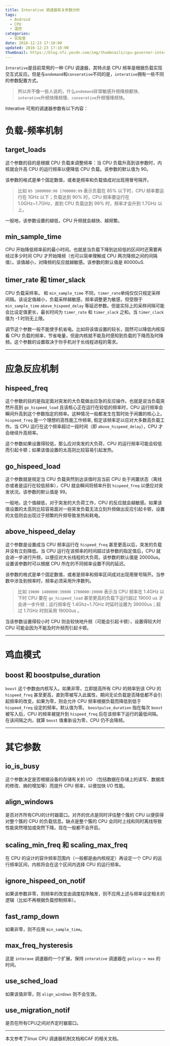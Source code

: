 ```yaml
---
title: Interative 调速器有关参数分析
tags:
  - Android
  - CPU
  - 温控
categories:
  - 实验室
date: 2016-12-23 17:10:00
updated: 2016-12-23 17:10:00
thumbnail: https://blog.nfz.yecdn.com/img/thumbnails/cpu-governer-interative-core-ctl.png!blogth
---
```


`Interative`是目前常用的一种 CPU 调速器，其特点是 CPU 频率是根据负载实现交互式反应。但是与`ondemand`和`conserative`不同的是，`interative`拥有一些不同的参数配置方式。

<!--more-->

> 所以并不像一些人说的，什么`ondemand`非常敏感升频降频都快、`interative`升频快降频慢、`conserative`升频慢降频快。

Interative 可用的调速器参数有以下内容：

# 负载-频率机制

## target_loads

这个参数的目的是根据 CPU 负载来调整频率：当 CPU 负载升高到该参数时，内核就会升高 CPU 的运行频率以便降低 CPU 负载。该参数的默认值为 90。

该参数的格式是单个固定数值，或者是频率和负载值成对出现用冒号隔开。

> 比如 `85 1000000:90 1700000:99` 表示负载在 85% 以下时，CPU 频率要运行在 1GHz 以下；负载达到 90% 时，CPU 频率要运行在 1.0GHz~1.7GHz，直到 CPU 负载达到 99% 时，频率才会升到 1.7GHz 以上。

一般地，该参数设置的越低，CPU 升频就会越快、越频繁。

## min_sample_time

CPU 开始降低频率前的最小时间。也就是当负载下降到达较低的区间时还需要再经过多少时间 CPU 才开始降频（也可以简单理解成 CPU 两次降频之间的间隔值）。该值越小，对降频的反应就越敏感。该参数的默认值是 80000uS.



## timer_rate 和 timer_slack

CPU 负载采样率。 和 `min_sample_time` 不同，`timer_rate`单纯仅仅只规定采样间隔。该设定值越小，负载采样越敏感，频率调整更为敏感，但受限于 `min_sample_time` `above_hispeed_delay` 等延迟参数。但是实际上的采样间隔可能会比设定值更长，最长时间为 `timer_rate` 和 `timer_slack` 之和。当 `timer_clack` 值为 -1 时则无上限。

调节这个参数一般不能使手机省电。比如将该值设置的较长，固然可以降低内核探看 CPU 负载的频率，节省电量，但是内核就不能及时感知到负载的下降而及时降频。这个参数的设置取决于你手机对于长线程进程的需求。

---

# 应急反应机制

## hispeed_freq

这个参数的目的是指定面对突发的大负载做出应急的反应操作。也就是说当负载突然升高到 `go_hispeed_load` 且该核心正在运行在较低的频率时，CPU 运行频率会瞬间升高到这个参数指定的频率。这种情况一般都发生在暂时处于闲置的核心上。`hispeed_freq` 是一个理想的高性能工作频率, 假定该频率足以应对大多数高负载工作。当 CPU 运行在这个频率超过一段时间（即 `above_hispeed_delay`），CPU 才会继续升高频率。

这个参数如果设置得较低，那么应对突发的大负荷，CPU 的运行频率可能会较低而引起卡顿；如果该值设置的太高则比较容易引起发热。

## go_hispeed_load

这个参数就是规定当 CPU 负载突然到达该值时且当前 CPU 处于闲置状态（离线亦或者是运行在较低频率），CPU 就会瞬间将频率升到 `hispeed_freq` 以便应对突发状况。该参数的默认值是 99。

一般地，这个值越低，对于突发的大负荷工作，CPU 的反应就会越敏感。如果该值设置的太高则比较容易面对一些突发负载无法立刻升频做出反应引起卡顿，设置的太低则会出现过于频繁的升频导致发热和耗电。

## above_hispeed_delay

这个参数是设置成当 CPU 频率运行在 `hispeed_freq` 甚至更高以后，突发的负载并没有立刻降低。当 CPU 运行在该频率的时间超过该参数的指定值后，CPU 就会进一步进行升频，以便应对大长线程的大负荷。该参数的默认值是 20000us。设置该参数时可以根据 CPU 所在的不同频率设置不同的延迟。

该参数的格式是单个固定数值，或者是频率和频率区间成对出现用冒号隔开。当参数中涉及到频率时，频率必须采用升序数列。

> 比如 `19000 1400000:39000 1700000:19000` 表示当 CPU 频率在 1.4GHz 以下时 CPU 要在 `go_hispeed_load` 甚至更高的负载下运行超过 19000 us 才会进一步升频；运行频率在 1.4Ghz~1.7GHz 时延时设置为 39000us；超过 1.7GHz 时则采用 19000us 。

当该参数设置得较小时 CPU 则会较快地升频（可能会引起卡顿），设置得较大时 CPU 可能会因为不能及时升频而引起卡顿。

---

# 鸡血模式

## boost 和 boostpulse_duration

`boost` 这个参数由内核写入。如果非零，立即提高所有 CPU 的频率到该 CPU 的 `hispeed_freq` 甚至更高，直到零被写入此属性，期间无论负载是否降低都不会引起频率的改变。如果为零，则会允许 CPU 频率根据负载而降低到低于 `hispeed_freq` 设定的频率。默认值为零。
`boostpulse_duration` 指在每次 `boost` 被写入后，CPU 的频率被提升到 `hispeed_freq` 后在该频率下运行的最低间隔。在该间隔之内，就算 `boost` 值重新设为零，CPU 仍不会降频。

---

# 其它参数

## io_is_busy

这个参数决定是否根据设备的存储有关的 I/O （包括数据在存储上的读写、数据库的修改、熵的增加等）而提升 CPU 频率，以便加快 I/O 性能。

## align_windows

是否对齐所有CPU的计时器窗口。对齐的优点是同时评估整个簇的 CPU 以便获得对整个簇的 CPU 的负载信息。缺点是整个簇的 CPU 会同时上线和同时离线导致性能突然增加或突然下降。现在一般都不会开启。

## scaling_min_freq 和 scaling_max_freq

在 CPU 的设计的容许频率范围内（一般都是由内核规定）再设定一个 CPU 的运行频率区间，内核将会在这个区间内选择 CPU 的运行频率。

## ignore_hispeed_on_notif

如果该参数非零，则频率的改变由调度程序触发，则不应用上述与频率设定相关的逻辑（比如不再根据负载控制频率）。

## fast_ramp_down

如果非零，则不应用 `min_sample_time`。

## max_freq_hysteresis

这是 `interave` 调速器的一个扩展，保持 `interative` 调速器在 `policy-> max` 的时间。

## use_sched_load

如果该值非零，则 `align_windows` 则不会生效。

## use_migration_notif

是否在所有CPU之间对齐定时器窗口。

---

本文参考了linux CPU 调速器机制文档和CAF 的相关文档。
